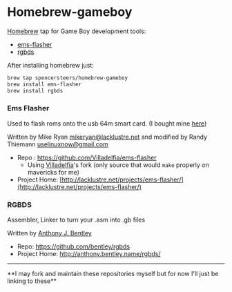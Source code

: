 Homebrew-gameboy
================

[Homebrew](http://brew.sh/) tap for Game Boy development tools:
 - [ems-flasher](http://lacklustre.net/projects/ems-flasher/)
 - [rgbds](http://anthony.bentley.name/rgbds/)

After installing homebrew just:

```bash
brew tap spencersteers/homebrew-gameboy
brew install ems-flasher
brew install rgbds
```

### Ems Flasher

Used to flash roms onto the usb 64m smart card. (I bought mine [here](http://store.kitsch-bent.com/product/usb-64m-smart-card))

Written by Mike Ryan mikeryan@lacklustre.net and modified by Randy Thiemann uselinuxnow@gmail.com
 - Repo : https://github.com/Villadelfia/ems-flasher
   - Using [Villadelfia](https://github.com/Villadelfia)'s fork (only source that would `make` properly on mavericks for me)
 - Project Home: [http://lacklustre.net/projects/ems-flasher/](http://lacklustre.net/projects/ems-flasher/)


### RGBDS

Assembler, Linker to turn your .asm into .gb files

Written by [Anthony J. Bentley](http://anthony.bentley.name/)
 - Repo: https://github.com/bentley/rgbds
 - Project Home: http://anthony.bentley.name/rgbds/
  
  
  
<hr>
**I may fork and maintain these repositories myself but for now I'll just be linking to these**
